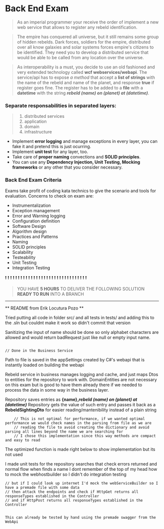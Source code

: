 # Back End Exam
> As an imperial programmer your receive the order of implement a new web service that allows to register any rebeld identification.

> The empire has conquered all universe, but it still remains some group of hidden rebelds. Dark forces, soldiers for the empire, distributed over all know galaxies and 
solar systems forces empire's citizens to be identified. They need you to develop a distributed service that would be able to be called from any location over the universe.

> As interoperability is a must, you decide to use an old fashioned and very extended technology called **wcf webservices/webapi**. The service/api has to expose *a method* 
that accept a **list of strings** with the name of the rebeld and name of the planet, and response **true** if register goes fine. The register has to be added to a **file** 
with a **datetime** with the string **_rebeld (name) on (planet) at (datetime)_**.


### Separate responsabilities in separated layers:

> 1. distributed services
> 2. application
> 3. domain
> 4. infrastructure

* Implement **error logging** and manage exceptions in every layer, you can fake it and pretend this is just ocurring.
* Implement **unit test** for any layer, too.
* Take care of **proper naming** convections and **SOLID principles**.
* You can use any **Dependency Injection, Unit Testing, Mocking frameworks** or any other that you consider necessary.


### Back End Exam Criteria
Exams take profit of coding kata technics to give the scenario and tools for evaluation. Concerns to check on exam are:

* Instrumentalization
* Exception management
* Error and Warning logging
* Configuration definition
* Software Design
* Algorithm design
* Practices and Patterns
* Naming
* SOLID principles
* Scalability
* Testeability
* Unit Testing
* Integration Testing


❗ ❗ ❗ ❗ ❗ ❗ ❗ ❗ ❗ ❗ ❗ ❗ ❗ ❗ ❗ ❗ ❗ ❗ ❗ ❗ ❗ ❗ ❗ ❗ ❗ ❗ ❗ ❗ ❗ ❗ ❗ ❗

> YOU HAVE **5 HOURS** TO DELIVER THE FOLLOWING SOLUTION **READY TO RUN** INTO A BRANCH


------

 ** README from Erik Locutura Pozo **

Tried putting all code in folder src/ and all tests in tests/ and adding this to the .sln but couldnt make it work so didn't commit that version

Sanitizing the input of name should be done so only alphabet characters are allowed and would return badRequest just like null or empty input name.


																												// Done in the Business Service

Path to file is saved in the appSettings created by C#'s webapi that is instantly loaded on building the webapi

Rebeld service in business manages logging and cache, and just maps Dtos to entities for the repository to work with.
DomainEntities are not necessary on this exam but is good to have them already there if we needed to process the data in some way in the business layer.

Repository saves entries as **{name},_rebeld (name) on (planet) at (datetime)_**
Repository gets the value of such entry and passes it back as a **RebeldSightingDto** for easier reading/mantenibility instead of a plain string


        // This is not optimal for performance, if we wanted optimal performance we would check names in the parsing from file as we are
        // reading the file to avoid creating the dictionary and avoid parsing all lines beyond the name we are searching for
        // I chose this implementation since this way methods are compact and easy to read
		
		
The optimized function is made right below to show implementation but its not used
		
I made unit tests for the repository searches that check errors returned and normal flow when finds a name
I dont remember of the top of my head how to mock the webhostbuilder so I didn't do integration testing


	// but if I could look up internet I'd mock the webServiceBuilder so I have a premade file with some data
	// then attack the endpoints and check if HttpGet returns all responseTypes established in the Controller
	// and if HttpPost returns all responseTypes established in the Controller
	
	
	This can already be tested by hand using the premade swagger from the WebApi
